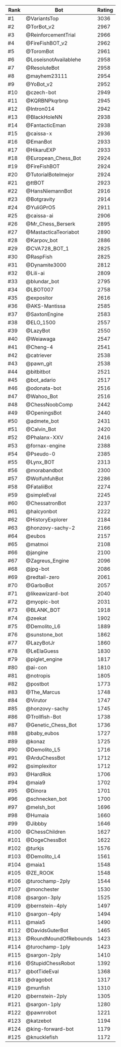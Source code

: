 Rank|Bot|Rating
---|---|---
#1|@VariantsTop|3036
#2|@TorBot_v2|2967
#3|@ReinforcementTrial|2966
#4|@FireFishBOT_v2|2962
#5|@ToromBot|2961
#6|@LoseisnotAvailablehe|2958
#7|@ResoluteBot|2958
#8|@mayhem23111|2954
#9|@YoBot_v2|2952
#10|@czech-bot|2949
#11|@KQRBNPkqrbnp|2945
#12|@Intron014|2942
#13|@BlackHoleNN|2938
#14|@FantacticEman|2938
#15|@caissa-x|2936
#16|@EmanBot|2933
#17|@HikaruEXP|2933
#18|@European_Chess_Bot|2924
#19|@FireFishBOT|2924
#20|@TutorialBotelmejor|2924
#21|@ttBOT|2923
#22|@HansNiemannBot|2916
#23|@Botgravity|2914
#24|@YuliGPrO5|2911
#25|@caissa-ai|2906
#26|@Mr_Chess_Berserk|2895
#27|@MastacticaTeoriabot|2890
#28|@Karpov_bot|2886
#29|@CVA728_BOT_1|2825
#30|@RaspFish|2825
#31|@Dynamite3000|2812
#32|@Lili-ai|2809
#33|@blundar_bot|2795
#34|@LBOT007|2758
#35|@expositor|2616
#36|@AKS-Mantissa|2585
#37|@SaxtonEngine|2583
#38|@ELO_1500|2557
#39|@LazyBot|2550
#40|@Weiawaga|2547
#41|@Cheng-4|2541
#42|@catriever|2538
#43|@pawn_git|2538
#44|@bitbitbot|2521
#45|@bot_adario|2517
#46|@odonata-bot|2516
#47|@Wahoo_Bot|2516
#48|@ChessNoobComp|2442
#49|@OpeningsBot|2440
#50|@admete_bot|2431
#51|@Calvin_Bot|2420
#52|@Phalanx-XXV|2416
#53|@fornax-engine|2388
#54|@Pseudo-0|2385
#55|@Lynx_BOT|2313
#56|@morabandbot|2300
#57|@WolfuhfuhBot|2286
#58|@FataliiBot|2274
#59|@simpleEval|2245
#60|@ChessatronBot|2237
#61|@halcyonbot|2222
#62|@HistoryExplorer|2184
#63|@honzovy-sachy-2|2166
#64|@eubos|2157
#65|@matmoi|2108
#66|@jangine|2100
#67|@Zagreus_Engine|2096
#68|@jpg-bot|2086
#69|@redtail-zero|2061
#70|@GarboBot|2057
#71|@likeawizard-bot|2040
#72|@myopic-bot|2031
#73|@BLANK_BOT|1918
#74|@zeekat|1902
#75|@Demolito_L6|1889
#76|@sunstone_bot|1862
#77|@LazyBotJr|1860
#78|@LeElaGuess|1830
#79|@piglet_engine|1817
#80|@ai-con|1810
#81|@notropis|1805
#82|@postbot|1773
#83|@The_Marcus|1748
#84|@Virutor|1747
#85|@honzovy-sachy|1745
#86|@Trollfish-Bot|1738
#87|@Genetic_Chess_Bot|1736
#88|@baby_eubos|1727
#89|@konaz|1725
#90|@Demolito_L5|1716
#91|@ArduChessBot|1712
#92|@simplexitor|1712
#93|@HardRok|1706
#94|@maia9|1702
#95|@Dinora|1701
#96|@schnecken_bot|1700
#97|@melsh_bot|1696
#98|@Humaia|1660
#99|@Jibbby|1646
#100|@ChessChildren|1627
#101|@DogeChessBot|1622
#102|@turkjs|1576
#103|@Demolito_L4|1561
#104|@maia1|1548
#105|@ZE_ROOK|1548
#106|@turochamp-2ply|1544
#107|@monchester|1530
#108|@sargon-3ply|1525
#109|@bernstein-4ply|1497
#110|@sargon-4ply|1494
#111|@maia5|1490
#112|@DavidsGuterBot|1465
#113|@RoundMoundOfRebounds|1423
#114|@turochamp-1ply|1423
#115|@sargon-2ply|1410
#116|@StupidChessRobot|1392
#117|@botTideEval|1368
#118|@dragobot|1317
#119|@munfish|1310
#120|@bernstein-2ply|1305
#121|@sargon-1ply|1280
#122|@pawnrobot|1221
#123|@katzebot|1194
#124|@king-forward-bot|1179
#125|@knucklefish|1172
